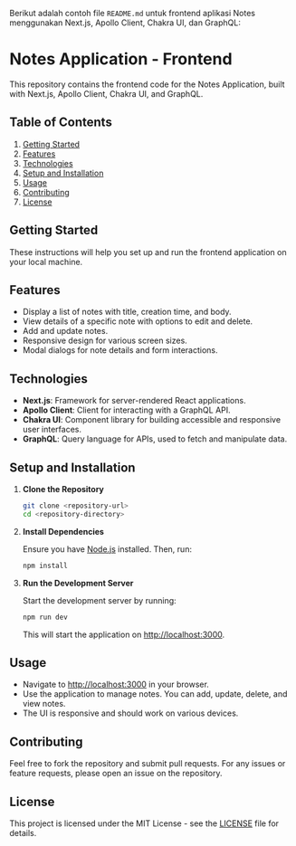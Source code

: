 Berikut adalah contoh file `README.md` untuk frontend aplikasi Notes menggunakan Next.js, Apollo Client, Chakra UI, dan GraphQL:

# Notes Application - Frontend

This repository contains the frontend code for the Notes Application, built with Next.js, Apollo Client, Chakra UI, and GraphQL.

## Table of Contents

1. [Getting Started](#getting-started)
2. [Features](#features)
3. [Technologies](#technologies)
4. [Setup and Installation](#setup-and-installation)
5. [Usage](#usage)
6. [Contributing](#contributing)
7. [License](#license)

## Getting Started

These instructions will help you set up and run the frontend application on your local machine.

## Features

- Display a list of notes with title, creation time, and body.
- View details of a specific note with options to edit and delete.
- Add and update notes.
- Responsive design for various screen sizes.
- Modal dialogs for note details and form interactions.

## Technologies

- **Next.js**: Framework for server-rendered React applications.
- **Apollo Client**: Client for interacting with a GraphQL API.
- **Chakra UI**: Component library for building accessible and responsive user interfaces.
- **GraphQL**: Query language for APIs, used to fetch and manipulate data.

## Setup and Installation

1. **Clone the Repository**

   ```bash
   git clone <repository-url>
   cd <repository-directory>
   ```

2. **Install Dependencies**

   Ensure you have [Node.js](https://nodejs.org/) installed. Then, run:

   ```bash
   npm install
   ```

3. **Run the Development Server**

   Start the development server by running:

   ```bash
   npm run dev
   ```

   This will start the application on [http://localhost:3000](http://localhost:3000).

## Usage

- Navigate to [http://localhost:3000](http://localhost:3000) in your browser.
- Use the application to manage notes. You can add, update, delete, and view notes.
- The UI is responsive and should work on various devices.

## Contributing

Feel free to fork the repository and submit pull requests. For any issues or feature requests, please open an issue on the repository.

## License

This project is licensed under the MIT License - see the [LICENSE](LICENSE) file for details.
